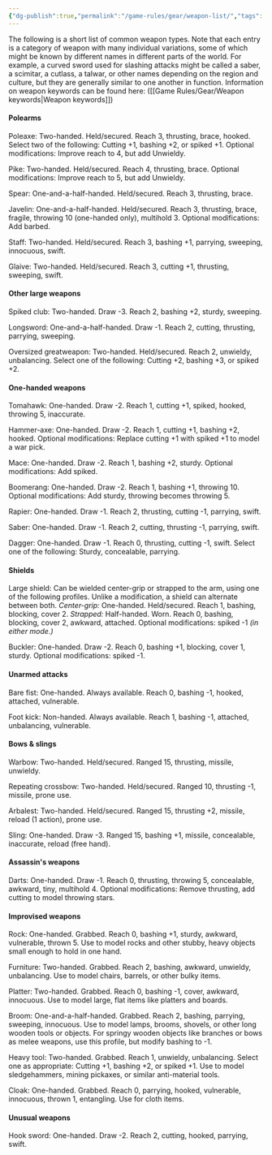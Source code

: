 ```yaml
---
{"dg-publish":true,"permalink":"/game-rules/gear/weapon-list/","tags":["review"]}
---
```


The following is a short list of common weapon types. Note that each entry is a category of weapon with many individual variations, some of which might be known by different names in different parts of the world. For example, a curved sword used for slashing attacks might be called a saber, a scimitar, a cutlass, a talwar, or other names depending on the region and culture, but they are generally similar to one another in function. Information on weapon keywords can be found here: ([[Game Rules/Gear/Weapon keywords\|Weapon keywords]])

#### Polearms

Poleaxe: Two-handed. Held/secured. Reach 3, thrusting, brace, hooked. Select two of the following: Cutting +1, bashing +2, or spiked +1. Optional modifications: Improve reach to 4, but add Unwieldy.

Pike: Two-handed. Held/secured. Reach 4, thrusting, brace. Optional modifications: Improve reach to 5, but add Unwieldy.

Spear: One-and-a-half-handed. Held/secured. Reach 3, thrusting, brace.

Javelin: One-and-a-half-handed. Held/secured. Reach 3, thrusting, brace, fragile, throwing 10 (one-handed only), multihold 3. Optional modifications: Add barbed.

Staff: Two-handed. Held/secured. Reach 3, bashing +1, parrying, sweeping, innocuous, swift.

Glaive: Two-handed. Held/secured. Reach 3, cutting +1, thrusting, sweeping, swift.

#### Other large weapons

Spiked club: Two-handed. Draw -3. Reach 2, bashing +2, sturdy, sweeping.

Longsword: One-and-a-half-handed. Draw -1. Reach 2, cutting, thrusting, parrying, sweeping.

Oversized greatweapon: Two-handed. Held/secured. Reach 2, unwieldy, unbalancing. Select one of the following: Cutting +2, bashing +3, or spiked +2.

#### One-handed weapons

Tomahawk: One-handed. Draw -2. Reach 1, cutting +1, spiked, hooked, throwing 5, inaccurate.

Hammer-axe: One-handed. Draw -2. Reach 1, cutting +1, bashing +2, hooked. Optional modifications: Replace cutting +1 with spiked +1 to model a war pick.

Mace: One-handed. Draw -2. Reach 1, bashing +2, sturdy. Optional modifications: Add spiked.

Boomerang: One-handed. Draw -2. Reach 1, bashing +1, throwing 10. Optional modifications: Add sturdy, throwing becomes throwing 5.

Rapier: One-handed. Draw -1. Reach 2, thrusting, cutting -1, parrying, swift.

Saber: One-handed. Draw -1. Reach 2, cutting, thrusting -1, parrying, swift.

Dagger: One-handed. Draw -1. Reach 0, thrusting, cutting -1, swift. Select one of the following: Sturdy, concealable, parrying.

#### Shields

Large shield: Can be wielded center-grip or strapped to the arm, using one of the following profiles. Unlike a modification, a shield can alternate between both.
*Center-grip:* One-handed. Held/secured. Reach 1, bashing, blocking, cover 2. 
*Strapped:* Half-handed. Worn. Reach 0, bashing, blocking, cover 2, awkward, attached.
Optional modifications: spiked -1 *(in either mode.)*

Buckler: One-handed. Draw -2. Reach 0, bashing +1, blocking, cover 1, sturdy. Optional modifications: spiked -1.

#### Unarmed attacks

Bare fist: One-handed. Always available. Reach 0, bashing -1, hooked, attached, vulnerable. 

Foot kick: Non-handed. Always available. Reach 1, bashing -1, attached, unbalancing, vulnerable.

#### Bows & slings

Warbow: Two-handed. Held/secured. Ranged 15, thrusting, missile, unwieldy.

Repeating crossbow: Two-handed. Held/secured. Ranged 10, thrusting -1, missile, prone use. 

Arbalest: Two-handed. Held/secured. Ranged 15, thrusting +2, missile, reload (1 action), prone use.

Sling: One-handed. Draw -3. Ranged 15, bashing +1, missile, concealable, inaccurate, reload (free hand).

#### Assassin's weapons

Darts: One-handed. Draw -1. Reach 0, thrusting, throwing 5, concealable, awkward, tiny, multihold 4. Optional modifications: Remove thrusting, add cutting to model throwing stars.
#### Improvised weapons

Rock: One-handed. Grabbed. Reach 0, bashing +1, sturdy, awkward, vulnerable, thrown 5. Use to model rocks and other stubby, heavy objects small enough to hold in one hand.

Furniture: Two-handed. Grabbed. Reach 2, bashing, awkward, unwieldy, unbalancing. Use to model chairs, barrels, or other bulky items.

Platter: Two-handed. Grabbed. Reach 0, bashing -1, cover, awkward, innocuous. Use to model large, flat items like platters and boards.

Broom: One-and-a-half-handed. Grabbed. Reach 2, bashing, parrying, sweeping, innocuous. Use to model lamps, brooms, shovels, or other long wooden tools or objects. For springy wooden objects like branches or bows as melee weapons, use this profile, but modify bashing to -1.

Heavy tool: Two-handed. Grabbed. Reach 1, unwieldy, unbalancing. Select one as appropriate: Cutting +1, bashing +2, or spiked +1. Use to model sledgehammers, mining pickaxes, or similar anti-material tools.

Cloak: One-handed. Grabbed. Reach 0, parrying, hooked, vulnerable, innocuous, thrown 1, entangling. Use for cloth items.

#### Unusual weapons

Hook sword: One-handed. Draw -2. Reach 2, cutting, hooked, parrying, swift.